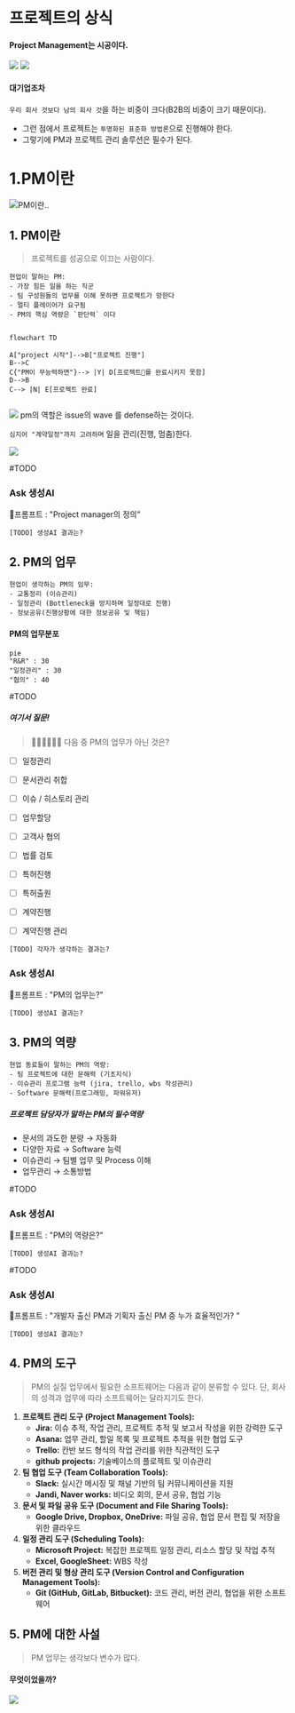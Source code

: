 # 프로젝트의 상식

#### Project Management는 시공이다. 
![](images/sigong_0.png)
![](images/pm_is_engineering.jpg)
#### 대기업조차 
`우리 회사 것보다 남의 회사 것`을 하는 비중이 크다(B2B의 비중이 크기 때문이다). 
- 그런 점에서 프로젝트는 `투명화된 표준화 방법론`으로 진행해야 한다.  
- 그렇기에 PM과 프로젝트 관리 솔루션은 필수가 된다. 
# 1.PM이란

![PM이란..](images/pm이란.png)

## 1. PM이란 

> 프로젝트를 성공으로 이끄는 사람이다. 

~~~
현업이 말하는 PM: 
- 가장 힘든 일을 하는 직군
- 팀 구성원들의 업무를 이해 못하면 프로젝트가 망한다
- 멀티 플레이어가 요구됨
- PM의 핵심 역량은 `판단력` 이다  
~~~


~~~mermaid

flowchart TD

A["project 시작"]-->B["프로젝트 진행"]
B-->C
C{"PM이 무능력하면"}--> |Y| D[프로젝트를 완료시키지 못함]
D-->B
C--> |N| E[프로젝트 완료]


~~~
![](images/pm_0.png)
pm의 역할은   issue의  wave 를 defense하는 것이다. 

`심지어 "계약일정"까지 고려하며` 일을 관리(진행, 멈춤)한다. 

![](images/terminator_0.png)


#TODO 
### Ask 생성AI
🤖프롬프트 : "Project manager의 정의"
~~~
[TODO] 생성AI 결과는?
~~~

## 2. PM의 업무

```
현업이 생각하는 PM의 임무: 
- 교통정리 (이슈관리)
- 일정관리 (Bottleneck을 방지하며 일정대로 진행)
- 정보공유(진행상황에 대한 정보공유 및 책임)  
```

#### PM의 업무분포
~~~mermaid
pie
"R&R" : 30
"일정관리" : 30
"협의" : 40
~~~

#TODO 
##### 여기서 질문!
> 🙋🏾‍♀️🙋🏾‍♂️ 
 다음 중 PM의 업무가 아닌 것은?

- [ ] 일정관리
- [ ] 문서관리 취합
- [ ] 이슈 / 히스토리 관리
- [ ] 업무할당
- [ ] 고객사 협의
- [ ] 법률 검토 
- [ ] 특허진행
- [ ] 특허출원
- [ ] 계약진행
- [ ] 계약진행 관리

  
```
[TODO] 각자가 생각하는 결과는?
```

### Ask 생성AI
🤖프롬프트 : "PM의 업무는?"
~~~
[TODO] 생성AI 결과는?
~~~

## 3. PM의 역량 

```
현업 동료들이 말하는 PM의 역량: 
- 팀 프로젝트에 대한 문해력 (기초지식)
- 이슈관리 프로그램 능력 (jira, trello, wbs 작성관리)
- Software 문해력(프로그래밍, 파워유저)  
```

##### 프로젝트 담당자가 말하는 PM의 필수역량
- 문서의 과도한 분량 → 자동화  
- 다양한 자료 → Software 능력
- 이슈관리 → 팀별 업무 및 Process 이해
- 업무관리 → 소통방법

#TODO
### Ask 생성AI

🤖프롬프트 : "PM의 역량은?"
~~~
[TODO] 생성AI 결과는?
~~~


#TODO
### Ask 생성AI

🤖프롬프트 : "개발자 출신 PM과 기획자 출신 PM 중 누가 효율적인가? "
~~~
[TODO] 생성AI 결과는?
~~~

## 4. PM의 도구
> PM의 실질 업무에서 필요한 소프트웨어는 다음과 같이 분류할 수 있다. 단, 회사의 성격과 업무에 따라 소프트웨어는 달라지기도 한다. 

1. **프로젝트 관리 도구 (Project Management Tools):**
    - **Jira:** 이슈 추적, 작업 관리, 프로젝트 추적 및 보고서 작성을 위한 강력한 도구
    - **Asana:** 업무 관리, 할일 목록 및 프로젝트 추적을 위한 협업 도구
    - **Trello:** 칸반 보드 형식의 작업 관리를 위한 직관적인 도구
    - **github projects:** 기술베이스의 플로젝트 및 이슈관리 
1. **팀 협업 도구 (Team Collaboration Tools):**
    - **Slack:** 실시간 메시징 및 채널 기반의 팀 커뮤니케이션을 지원
    - **Jandi, Naver works:** 비디오 회의, 문서 공유, 협업 기능 
2. **문서 및 파일 공유 도구 (Document and File Sharing Tools):**
    - **Google Drive, Dropbox, OneDrive:** 파일 공유, 협업 문서 편집 및 저장을 위한 클라우드 
3. **일정 관리 도구 (Scheduling Tools):**
    - **Microsoft Project:** 복잡한 프로젝트 일정 관리, 리소스 할당 및 작업 추적
    - **Excel, GoogleSheet:** WBS 작성
4. **버전 관리 및 형상 관리 도구 (Version Control and Configuration Management Tools):**
    - **Git (GitHub, GitLab, Bitbucket):** 코드 관리, 버전 관리, 협업을 위한 소프트웨어


## 5. PM에 대한 사설
> PM 업무는 생각보다 변수가 많다. 

#### 무엇이었을까?
![](images/best_pm_0.png)
